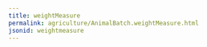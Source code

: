 ```yaml
---
title: weightMeasure
permalink: agriculture/AnimalBatch.weightMeasure.html
jsonid: weightmeasure
---
```

